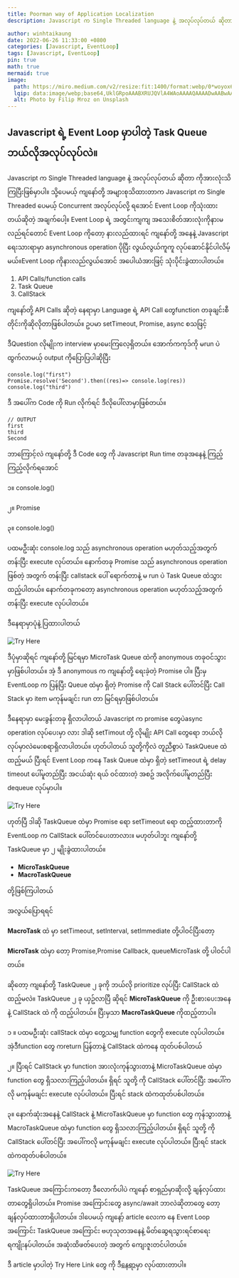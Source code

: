 ```yaml
---
title: Poorman way of Application Localization 
description: Javascript က Single Threaded language နဲ့ အလုပ်လုပ်တယ် ဆိုတာ ကိုအားလုံးသိကြပြီးဖြစ်မှာပါ။ သို့ပေမယ့် ကျနော်တို့ အများစုသိထားတာက Javascript က Single Threaded ပေမယ့် Concurrent အလုပ်လုပ်လို့ ရအောင် Event Loop ကိုသုံးထားတယ်ဆိုတဲ့ အချက်ပေါ့။ Event Loop ရဲ့ အတွင်းကျကျ အသေးစိတ်အားလုံးကိုနားမလည်ရင်တောင် Event Loop ကိုတော့ နားလည်ထားရင် ကျနော်တို့ အနေနဲ့ Javascript ရေးသားရာမှာ asynchronous operation ပိုပြီး လွယ်လွယ်ကူကူ လုပ်ဆောင်နိုင်ပါလိမ့်မယ်။Event Loop ကိုနားလည်လွယ်အောင် အပေါယံအားဖြင့် သုံးပိုင်းခွဲထားပါတယ်။

author: winhtaikaung 
date: 2022-06-26 11:33:00 +0800
categories: [Javascript, EventLoop]
tags: [Javascript, EventLoop]
pin: true
math: true
mermaid: true
image:
  path: https://miro.medium.com/v2/resize:fit:1400/format:webp/0*woyox6ZV_Nvgxm5- 
  lqip: data:image/webp;base64,UklGRpoAAABXRUJQVlA4WAoAAAAQAAAADwAABwAAQUxQSDIAAAARL0AmbZurmr57yyIiqE8oiG0bejIYEQTgqiDA9vqnsUSI6H+oAERp2HZ65qP/VIAWAFZQOCBCAAAA8AEAnQEqEAAIAAVAfCWkAALp8sF8rgRgAP7o9FDvMCkMde9PK7euH5M1m6VWoDXf2FkP3BqV0ZYbO6NA/VFIAAAA
  alt: Photo by Filip Mroz on Unsplash 
---
```


Javascript ရဲ့ Event Loop မှာပါတဲ့ Task Queue ဘယ်လိုအလုပ်လုပ်လဲ။
----------------------------------------------------------------

Javascript က Single Threaded language နဲ့ အလုပ်လုပ်တယ် ဆိုတာ ကိုအားလုံးသိကြပြီးဖြစ်မှာပါ။ သို့ပေမယ့် ကျနော်တို့ အများစုသိထားတာက Javascript က Single Threaded ပေမယ့် Concurrent အလုပ်လုပ်လို့ ရအောင် Event Loop ကိုသုံးထားတယ်ဆိုတဲ့ အချက်ပေါ့။ Event Loop ရဲ့ အတွင်းကျကျ အသေးစိတ်အားလုံးကိုနားမလည်ရင်တောင် Event Loop ကိုတော့ နားလည်ထားရင် ကျနော်တို့ အနေနဲ့ Javascript ရေးသားရာမှာ asynchronous operation ပိုပြီး လွယ်လွယ်ကူကူ လုပ်ဆောင်နိုင်ပါလိမ့်မယ်။Event Loop ကိုနားလည်လွယ်အောင် အပေါယံအားဖြင့် သုံးပိုင်းခွဲထားပါတယ်။

1.  API Calls/function calls
2.  Task Queue
3.  CallStack

ကျနော်တို့ API Calls ဆိုတဲ့ နေရာမှာ Language ရဲ့ API Call တွေfunction တခုချင်းစီတိုင်းကိုဆိုလိုတာဖြစ်ပါတယ်။ ဥပမာ setTimeout, Promise, async စသဖြင့်

ဒီQuestion လိုမျိုးက interview မှာမေးကြလေ့ရှိတယ်။ အောက်ကကုဒ်ကို မrun ပဲ ထွက်လာမယ့် output ကိုပြောပြပါဆိုပြီး

```
console.log("first")
Promise.resolve('Second').then((res)=> console.log(res))
console.log("third")
```

ဒီ အပေါ်က Code ကို Run လိုက်ရင် ဒီလိုပေါ်လာမှာဖြစ်တယ်။

```
// OUTPUT
first
third
Second
```

ဘာကြောင့်လဲ ကျနော်တို့ ဒီ Code တွေ ကို Javascript Run time တခုအနေနဲ့ ကြည့်ကြည့်လိုက်ရအောင်

၁။ console.log()

၂။ Promise

၃။ console.log()

ပထမဦးဆုံး console.log သည် asynchronous operation မဟုတ်သည့်အတွက် တန်းပြီး execute လုပ်တယ်။
နောက်တခု Promise သည် asynchronous operation ဖြစ်တဲ့ အတွက် တန်းပြီး callstack ပေါ် ရောက်တာနဲ့ မ run ပဲ Task Queue ထဲသွားထည့်ပါတယ်။
နောက်တခုကတော့ asynchronous operation မဟုတ်သည့်အတွက် တန်းပြီး execute လုပ်ပါတယ်။

ဒီနေရာမှာပုံနဲ့ ပြထားပါတယ်

![Try Here](https://miro.medium.com/v2/resize:fit:1400/format:webp/1*A_tyItYpSKx6caQIoAXG5g.png)

ဒီပုံမှာဆိုရင် ကျနော်တို့ မြင်ရမှာ MicroTask Queue ထဲကို anonymous တခုဝင်သွားမှာဖြစ်ပါတယ်။ အဲ့ ဒီ anonymous က ကျနော်တို့ ရေးခဲ့တဲ့ Promise ပါ။ ပြီးမှ EventLoop က ပြန်ပြီး Queue ထဲမှာ ရှိတဲ့ Promise ကို Call Stack ပေါ်တင်ပြီး Call Stack မှာ item မကုန်မချင်း run တာ မြင်ရမှာဖြစ်ပါတယ်။

ဒီနေရာမှာ မေးခွန်းတခု ရှိလာပါတယ် Javascript က promise တွေပဲasync operation လုပ်ပေးမှာ လား ဒါဆို setTimout တို့ လိုမျိုး API Call တွေရော ဘယ်လိုလုပ်မှာလဲမေးစရာရှိလာပါတယ်။
ဟုတ်ပါတယ် သူတို့ကိုလဲ တူညီစွာပဲ TaskQueue ထဲ ထည့်မယ် ပြီးရင် Event Loop ကနေ Task Queue ထဲမှာ ရှိတဲ့ setTimeout ရဲ့ delay timeout ပေါ်မူတည်ပြီး အငယ်ဆုံး ရယ် ဝင်ထားတဲ့ အစဥ် အလိုက်ပေါ်မူတည်ပြီး dequeue လုပ်မှာပါ။

![Try Here](https://miro.medium.com/v2/resize:fit:1400/format:webp/1*N6sCPfmgiOvv9Yxmhj71-A.png)

ဟုတ်ပြီ ဒါဆို TaskQueue ထဲမှာ Promise ရော setTimeout ရော ထည့်ထားတာကို EventLoop က CallStack ပေါ်တင်ပေးတာလား။ မဟုတ်ပါဘူး ကျနော်တို့ TaskQueue မှာ ၂ မျိုးခွဲထားပါတယ်။

*   **MicroTaskQueue**
*   **MacroTaskQueue**

တို့ဖြစ်ကြပါတယ်

အလွယ်ပြောရရင်

**MacroTask** ထဲ မှာ setTimeout, setInterval, setImmediate တို့ပါဝင်ပြီးတော့

**MicroTask** ထဲမှာ တော့ Promise,Promise Callback, queueMicroTask တို့ ပါဝင်ပါတယ်။

ဆိုတော့ ကျနော်တို့ TaskQueue ၂ ခုကို ဘယ်လို prioritize လုပ်ပြီး CallStack ထဲထည့်မလဲ။ TaskQueue ၂ ခု ယှဥ်လာပြီ ဆိုရင် **MicroTaskQueue** ကို ဦးစားပေးအနေနဲ့ CallStack ထဲ ကို ထည့်ပါတယ်။ ပြီးမှသာ **MacroTaskQueue** ကိုထည့်တာပါ။

၁ ။ ပထမဦးဆုံး callStack ထဲမှာ တွေ့သမျှ function တွေကို execute လုပ်ပါတယ်။ အဲ့ဒီfunction တွေ ကreturn ပြန်တာနဲ့ CallStack ထဲကနေ ထုတ်ပစ်ပါတယ်

၂။ ပြီးရင် CallStack မှာ function အားလုံးကုန်သွားတာနဲ့ MicroTaskQueue ထဲမှာ function တွေ ရှိသလားကြည့်ပါတယ်။ ရှိရင် သူတို့ ကို CallStack ပေါ်တင်ပြီး အပေါ်ကလို မကုန်မချင်း execute လုပ်ပါတယ်။ ပြီးရင် stack ထဲကထုတ်ပစ်ပါတယ်။

၃။ နောက်ဆုံးအနေနဲ့ CallStack နဲ့ MicroTaskQueue မှာ function တွေ ကုန်သွားတာနဲ့ MacroTaskQueue ထဲမှာ function တွေ ရှိသလားကြည့်ပါတယ်။ ရှိရင် သူတို့ ကို CallStack ပေါ်တင်ပြီး အပေါ်ကလို မကုန်မချင်း execute လုပ်ပါတယ်။ ပြီးရင် stack ထဲကထုတ်ပစ်ပါတယ်။

![Try Here](https://miro.medium.com/v2/resize:fit:1400/format:webp/1*JQHtyUxufUhRY5Y6mBxqng.png)

TaskQueue အကြောင်းကတော့ ဒီလောက်ပါပဲ ကျနော် စာရှည်မှာဆိုးလို့ ချန်လှပ်ထားတာတွေရှိပါတယ်။ Promise အကြောင်းတွေ async/await ဘာလဲဆိုတာတွေ တော့ ချန်လှပ်ထားတာရှိပါတယ်။ ဒါပေမယ့် ကျနော့် article လေးက နေ Event Loop အကြောင်း TaskQueue အကြောင်း ဗဟုသုတအနေနဲ့ မိတ်ဆွေရသွားရင်စာရေးရကျိုးနပ်ပါတယ်။ အဆုံးထိဖတ်ပေးတဲ့ အတွက် ကျေးဇူးတင်ပါတယ်။

ဒီ article မှာပါတဲ့ Try Here Link တွေ ကို ဒီ[နေရာ](https://www.jsv9000.app/?code=)မှာ လုပ်ထားတာပါ။
